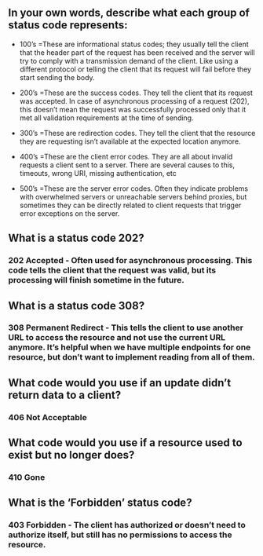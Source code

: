 ## In your own words, describe what each group of status code represents:
- 100’s =These are informational status codes; they usually tell the client that the header part of the request has been received and the server will try to comply with a transmission demand of the client. Like using a different protocol or telling the client that its request will fail before they start sending the body.

- 200’s =These are the success codes. They tell the client that its request was accepted. In case of asynchronous processing of a request (202), this doesn’t mean the request was successfully processed only that it met all validation requirements at the time of sending.

- 300’s =These are redirection codes. They tell the client that the resource they are requesting isn’t available at the expected location anymore.

- 400’s =These are the client error codes. They are all about invalid requests a client sent to a server. There are several causes to this, timeouts, wrong URI, missing authentication, etc

- 500’s =These are the server error codes. Often they indicate problems with overwhelmed servers or unreachable servers behind proxies, but sometimes they can be directly related to client requests that trigger error exceptions on the server.

## What is a status code 202?
### 202 Accepted - Often used for asynchronous processing. This code tells the client that the request was valid, but its processing will finish sometime in the future. 

## What is a status code 308?

### 308 Permanent Redirect - This tells the client to use another URL to access the resource and not use the current URL anymore. It’s helpful when we have multiple endpoints for one resource, but don’t want to implement reading from all of them.

## What code would you use if an update didn’t return data to a client?

### 406 Not Acceptable 

## What code would you use if a resource used to exist but no longer does?

### 410 Gone

## What is the ‘Forbidden’ status code?

### 403 Forbidden - The client has authorized or doesn’t need to authorize itself, but still has no permissions to access the resource.